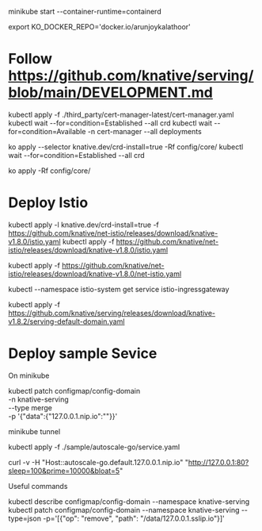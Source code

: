 minikube start --container-runtime=containerd

export KO_DOCKER_REPO='docker.io/arunjoykalathoor'

# Follow https://github.com/knative/serving/blob/main/DEVELOPMENT.md

kubectl apply -f ./third_party/cert-manager-latest/cert-manager.yaml
kubectl wait --for=condition=Established --all crd
kubectl wait --for=condition=Available -n cert-manager --all deployments

ko apply --selector knative.dev/crd-install=true -Rf config/core/
kubectl wait --for=condition=Established --all crd

ko apply -Rf config/core/

# Deploy Istio


kubectl apply -l knative.dev/crd-install=true -f https://github.com/knative/net-istio/releases/download/knative-v1.8.0/istio.yaml
kubectl apply -f https://github.com/knative/net-istio/releases/download/knative-v1.8.0/istio.yaml

kubectl apply -f https://github.com/knative/net-istio/releases/download/knative-v1.8.0/net-istio.yaml

kubectl --namespace istio-system get service istio-ingressgateway


kubectl apply -f https://github.com/knative/serving/releases/download/knative-v1.8.2/serving-default-domain.yaml

# Deploy sample Sevice

On minikube

kubectl patch configmap/config-domain \
-n knative-serving \
--type merge \
-p '{"data":{"127.0.0.1.nip.io":""}}'

minikube tunnel

kubectl apply -f ./sample/autoscale-go/service.yaml
  

curl -v -H "Host::autoscale-go.default.127.0.0.1.nip.io" "http://127.0.0.1:80?sleep=100&prime=10000&bloat=5"



Useful commands

kubectl describe configmap/config-domain --namespace knative-serving
kubectl patch configmap/config-domain --namespace knative-serving --type=json -p='[{"op": "remove", "path": "/data/127.0.0.1.sslip.io"}]'